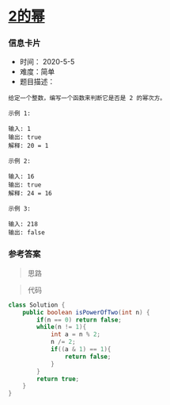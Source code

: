 # [2的幂](https://leetcode-cn.com/problems/power-of-two/)

### 信息卡片

- 时间： 2020-5-5
- 难度：简单
- 题目描述：

```
给定一个整数，编写一个函数来判断它是否是 2 的幂次方。

示例 1:

输入: 1
输出: true
解释: 20 = 1

示例 2:

输入: 16
输出: true
解释: 24 = 16

示例 3:

输入: 218
输出: false
```



### 参考答案

> 思路





> 代码

```java
class Solution {
    public boolean isPowerOfTwo(int n) {
        if(n == 0) return false;
        while(n != 1){
            int a = n % 2;
            n /= 2;
            if((a & 1) == 1){
                return false;
            }
        }
        return true;
    }
}
```
